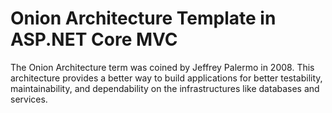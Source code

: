 # Onion Architecture Template in ASP.NET Core MVC
The Onion Architecture term was coined by Jeffrey Palermo in 2008. This architecture provides a better way to build applications for better testability, maintainability, and dependability on the infrastructures like databases and services. 
